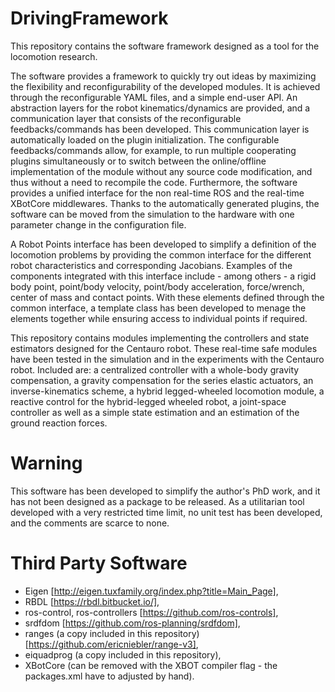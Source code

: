 # DrivingFramework

This repository contains the software framework designed as a tool for the locomotion research.  

The software provides a framework to quickly try out ideas by maximizing the flexibility and reconfigurability of the developed modules. It is achieved through the reconfigurable YAML files, and a simple end-user API.  An abstraction layers for the robot kinematics/dynamics are provided, and a communication layer that consists of the reconfigurable feedbacks/commands has been developed. This communication layer is automatically loaded on the plugin initialization. The configurable feedbacks/commands allow, for example, to run multiple cooperating plugins simultaneously or to switch between the online/offline implementation of the module without any source code modification, and thus without a need to recompile the code. Furthermore, the software provides a unified interface  for the non real-time ROS and the real-time XBotCore middlewares. Thanks to the automatically generated plugins, the software can be moved from the simulation to the hardware with one parameter change in the configuration file.

A Robot Points interface has been developed to simplify a definition of the locomotion problems by providing the common interface for the different robot characteristics and corresponding Jacobians. Examples of the components integrated with this interface include - among others - a rigid body point, point/body velocity, point/body acceleration, force/wrench,  center of mass and contact points. With these elements defined through the common interface, a template class has been developed to menage the elements together while ensuring access to individual points if required.

This repository contains modules implementing the controllers and state estimators designed for the Centauro robot. These real-time safe modules have been tested in the simulation and in the experiments with the Centauro robot. Included are: a centralized controller with a whole-body gravity compensation, a gravity compensation for the series elastic actuators, an inverse-kinematics scheme, a hybrid legged-wheeled locomotion module, a reactive control for the hybrid-legged wheeled robot, a joint-space controller as well as a simple state estimation and an estimation of the ground reaction forces.    

# Warning
This software has been developed to simplify the author's PhD work, and it has not been designed as a package to be released. As a utilitarian tool developed with a very restricted time limit, no unit test has been developed, and the comments are scarce to none.

# Third Party Software
* Eigen [http://eigen.tuxfamily.org/index.php?title=Main_Page], 
* RBDL [https://rbdl.bitbucket.io/],
* ros-control, ros-controllers [https://github.com/ros-controls], 
* srdfdom [https://github.com/ros-planning/srdfdom],
* ranges (a copy included in this repository) [https://github.com/ericniebler/range-v3],
* eiquadprog (a copy included in this repository),
* XBotCore (can be removed with the XBOT compiler flag - the packages.xml have to adjusted by hand).

